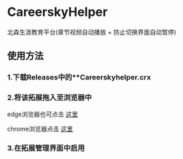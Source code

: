 # CareerskyHelper
北森生涯教育平台(章节视频自动播放 + 防止切换界面自动暂停)

## 使用方法
### 1.下载Releases中的**Careerskyhelper.crx
### 2.将该拓展拖入至浏览器中
edge浏览器也可点击 [这里](edge://extensions/)

chrome浏览器点击 [这里](chrome://extensions/)


### 3.在拓展管理界面中启用
